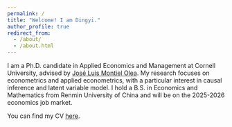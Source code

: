 ```yaml
---
permalink: /
title: "Welcome! I am Dingyi."
author_profile: true
redirect_from: 
  - /about/
  - /about.html
---
```


I am a Ph.D. candidate in Applied Economics and Management at Cornell University, advised by [José Luis Montiel Olea](https://joseluismontielolea.com). My research focuses on econometrics and applied econometrics, with a particular interest in causal inference and latent variable model. I hold a B.S. in Economics and Mathematics from Renmin University of China and will be on the 2025-2026 economics job market.

You can find my CV [here](https://dingyili93.github.io/files/CV_Dingyi.pdf).
